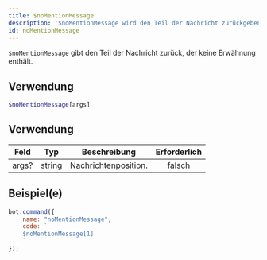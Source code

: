 ```yaml
---
title: $noMentionMessage
description: '$noMentionMessage wird den Teil der Nachricht zurückgeben, der keine Erwähnung enthält.'
id: noMentionMessage
---
```


`$noMentionMessage` gibt den Teil der Nachricht zurück, der keine Erwähnung enthält.

## Verwendung

```php
$noMentionMessage[args]
```

## Verwendung

| Feld  | Typ    | Beschreibung         | Erforderlich |
| ----- | ------ | -------------------- |:------------:|
| args? | string | Nachrichtenposition. |    falsch    |

## Beispiel(e)

```javascript
bot.command({
    name: "noMentionMessage",
    code: `
    $noMentionMessage[1]
    `
});
```